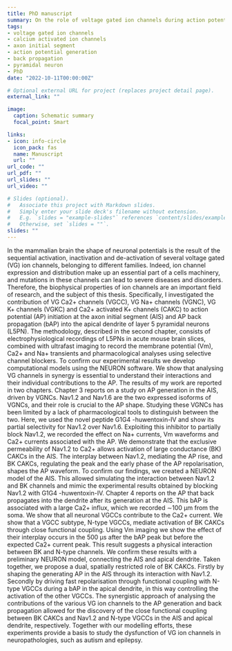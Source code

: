 ```yaml
---
title: PhD manuscript
summary: On the role of voltage gated ion channels during action potential generation and back propagation in leyer 5 pyramidal neurons
tags:
- voltage gated ion channels
- calcium activated ion channels
- axon initial segment
- action potential generation
- back propagation
- pyramidal neuron
- PhD
date: "2022-10-11T00:00:00Z"

# Optional external URL for project (replaces project detail page).
external_link: ""

image:
  caption: Schematic summary
  focal_point: Smart

links:
- icon: info-circle
  icon_pack: fas
  name: Manuscript
  url: ""
url_code: ""
url_pdf: ""
url_slides: ""
url_video: ""

# Slides (optional).
#   Associate this project with Markdown slides.
#   Simply enter your slide deck's filename without extension.
#   E.g. `slides = "example-slides"` references `content/slides/example-slides.md`.
#   Otherwise, set `slides = ""`.
slides: ""
---
```

In the mammalian brain the shape of neuronal potentials is the result of the sequential activation, inactivation and de-activation of several voltage gated (VG) ion channels, belonging to different families. Indeed, ion channel expression and distribution make up an essential part of a cells machinery, and mutations in these channels can lead to severe diseases and disorders. Therefore, the biophysical properties of ion channels are an important field of research, and the subject of this thesis. Specifically, I investigated the contribution of VG Ca2+ channels (VGCC), VG Na+ channels (VGNC), VG K+ channels (VGKC) and Ca2+ activated K+ channels (CAKC) to action potential (AP) initiation at the axon initial segment (AIS) and AP back propagation (bAP) into the apical dendrite of layer 5 pyramidal neurons (L5PN). The methodology, described in the second chapter, consists of electrophysiological recordings of L5PNs in acute mouse brain slices, combined with ultrafast imaging to record the membrane potential (Vm), Ca2+ and Na+ transients and pharmacological analyses using selective channel blockers. To confirm our experimental results we develop computational models using the NEURON software. We show that analysing VG channels in synergy is essential to understand their interactions and their individual contributions to the AP. The results of my work are reported in two chapters. Chapter 3 reports on a study on AP generation in the AIS, driven by VGNCs. Nav1.2 and Nav1.6 are the two expressed isoforms of VGNCs, and their role is crucial to the AP shape. Studying these VGNCs has been limited by a lack of pharmacological tools to distinguish between the two. Here, we used the novel peptide G1G4 -huwentoxin-IV and show its partial selectivity for Nav1.2 over Nav1.6. Exploiting this inhibitor to partially block Nav1.2, we recorded the effect on Na+ currents, Vm waveforms and Ca2+ currents associated with the AP. We demonstrate that the exclusive permeability of Nav1.2 to Ca2+ allows activation of large conductance (BK) CAKCs in the AIS. The interplay between Nav1.2, mediating the AP rise, and BK CAKCs, regulating the peak and the early phase of the AP repolarisation, shapes the AP waveform. To confirm our findings, we created a NEURON model of the AIS. This allowed simulating the interaction between Nav1.2 and BK channels and mimic the experimental results obtained by blocking Nav1.2 with G1G4 -huwentoxin-IV. Chapter 4 reports on the AP that back propagates into the dendrite after its generation at the AIS. This bAP is associated with a large Ca2+ influx, which we recorded ∼100 µm from the soma. We show that all neuronal VGCCs contribute to the Ca2+ current. We show that a VGCC subtype, N-type VGCCs, mediate activation of BK CAKCs through close functional coupling. Using Vm imaging we show the effect of their interplay occurs in the 500 µs after the bAP peak but before the expected Ca2+ current peak. This result suggests a physical interaction between BK and N-type channels. We confirm these results with a preliminary NEURON model, connecting the AIS and apical dendrite. Taken together, we propose a dual, spatially restricted role of BK CAKCs. Firstly by shaping the generating AP in the AIS through its interaction with Nav1.2. Secondly by driving fast repolarisation through functional coupling with N-type VGCCs during a bAP in the apical dendrite, in this way controlling the activation of the other VGCCs. The synergistic approach of analysing the contributions of the various VG ion channels to the AP generation and back propagation allowed for the discovery of the close functional coupling between BK CAKCs and Nav1.2 and N-type VGCCs in the AIS and apical dendrite, respectively. Together with our modelling efforts, these experiments provide a basis to study the dysfunction of VG ion channels in neuropathologies, such as autism and epilepsy.